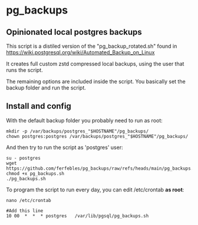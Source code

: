 # pg_backups
## Opinionated local postgres backups

This script is a distiled version of the "pg_backup_rotated.sh" found in https://wiki.postgresql.org/wiki/Automated_Backup_on_Linux

It creates full custom zstd compressed local backups, using the user that runs the script.

The remaining options are included inside the script. You basically set the backup folder and run the script.

## Install and config
With the default backup folder you probably need to run as root:
```
mkdir -p /var/backups/postgres_"$HOSTNAME"/pg_backups/
chown postgres:postgres /var/backups/postgres_"$HOSTNAME"/pg_backups/
```

And then try to run the script as 'postgres' user:
```
su - postgres
wget https://github.com/ferfebles/pg_backups/raw/refs/heads/main/pg_backups.sh
chmod +x pg_backups.sh
./pg_backups.sh
```

To program the script to run every day, you can edit /etc/crontab __as root__: 
```
nano /etc/crontab

#Add this line
10 00  *  *  * postgres   /var/lib/pgsql/pg_backups.sh
```
